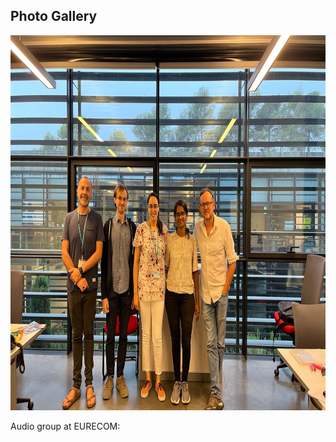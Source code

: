 <section id="gallery">
  <h2>Photo Gallery</h2>
    <img src="/assets/img/Lab_img.jpg" alt="Photo" width="800" height="600">
  <p>Audio group at EURECOM:</p>
</section>
